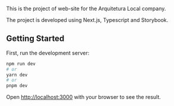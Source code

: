 This is the project of web-site for the Arquitetura Local company.

The project is developed using Next.js, Typescript and Storybook.

## Getting Started

First, run the development server:

```bash
npm run dev
# or
yarn dev
# or
pnpm dev
```

Open [http://localhost:3000](http://localhost:3000) with your browser to see the result.
